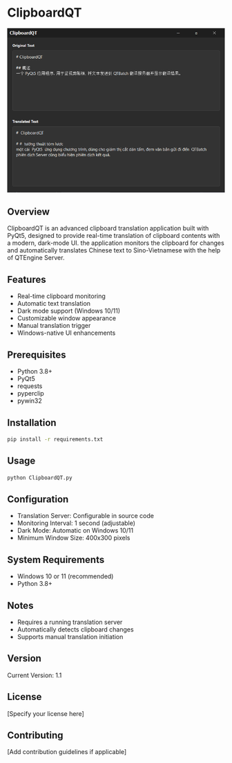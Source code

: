 # ClipboardQT
![alt text](app.png)

## Overview
ClipboardQT is an advanced clipboard translation application built with PyQt5, designed to provide real-time translation of clipboard contents with a modern, dark-mode UI. the application monitors the clipboard for changes and automatically translates Chinese text to Sino-Vietnamese with the help of QTEngine Server.

## Features
- Real-time clipboard monitoring
- Automatic text translation
- Dark mode support (Windows 10/11)
- Customizable window appearance
- Manual translation trigger
- Windows-native UI enhancements

## Prerequisites
- Python 3.8+
- PyQt5
- requests
- pyperclip
- pywin32

## Installation
```bash
pip install -r requirements.txt
```

## Usage
```bash
python ClipboardQT.py
```

## Configuration
- Translation Server: Configurable in source code
- Monitoring Interval: 1 second (adjustable)
- Dark Mode: Automatic on Windows 10/11
- Minimum Window Size: 400x300 pixels

## System Requirements
- Windows 10 or 11 (recommended)
- Python 3.8+

## Notes
- Requires a running translation server
- Automatically detects clipboard changes
- Supports manual translation initiation

## Version
Current Version: 1.1

## License
[Specify your license here]

## Contributing
[Add contribution guidelines if applicable]
